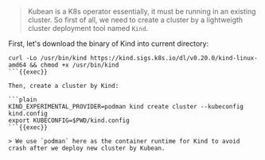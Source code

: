> Kubean is a K8s operator essentially, it must be running in an existing cluster. 
> So first of all, we need to create a cluster by a lightweigth cluster deployment tool named `Kind`.

First, let's download the binary of Kind into current directory:

```plain
curl -Lo /usr/bin/kind https://kind.sigs.k8s.io/dl/v0.20.0/kind-linux-amd64 && chmod +x /usr/bin/kind
```{{exec}}

Then, create a cluster by Kind:

```plain
KIND_EXPERIMENTAL_PROVIDER=podman kind create cluster --kubeconfig kind.config
export KUBECONFIG=$PWD/kind.config
```{{exec}}

> We use `podman` here as the container runtime for Kind to avoid crash after we deploy new cluster by Kubean.
